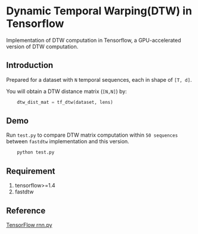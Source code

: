 # Dynamic Temporal Warping(DTW) in Tensorflow

Implementation of DTW computation in Tensorflow, a GPU-accelerated version of DTW computation.

## Introduction

Prepared for a dataset with `N` temporal sequences, each in shape of `[T, d]`.

You will obtain a DTW distance matrix (`[N,N]`) by:
```python
    dtw_dist_mat = tf_dtw(dataset, lens)
```

## Demo

Run `test.py` to compare DTW matrix computation within `50 sequences` between `fastdtw` implementation and this version.
```python
    python test.py
```

## Requirement

1. tensorflow>=1.4
2. fastdtw

## Reference

[TensorFlow rnn.py](https://github.com/tensorflow/tensorflow/blob/r1.12/tensorflow/python/ops/rnn.py)